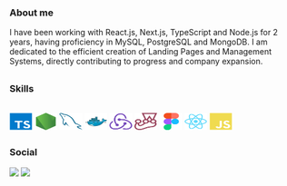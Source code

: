 ### About me

I have been working with React.js, Next.js, TypeScript and Node.js for 2 years, having proficiency in MySQL, PostgreSQL and MongoDB. I am dedicated to the efficient creation of Landing Pages and Management Systems, directly contributing to progress and company expansion.

##

### Skills

<div style="display: inline_block"><br>
 <img align="center" alt="Luiz-typescript" height="30" width="40" src="https://github.com/devicons/devicon/blob/master/icons/typescript/typescript-original.svg">
 <img align="center" alt="Luiz-NodeJs" height="30" width="40" src="https://github.com/devicons/devicon/blob/master/icons/nodejs/nodejs-original.svg">
 <img align="center" alt="Luiz-SQL" height="30" width="40" src="https://github.com/devicons/devicon/blob/master/icons/mysql/mysql-original.svg">
 <img align="center" alt="Luiz-Docker" height="30" width="40" src="https://github.com/devicons/devicon/blob/master/icons/docker/docker-original.svg">
 <img align="center" alt="Luiz-Redux" height="30" width="40" src="https://github.com/devicons/devicon/blob/master/icons/redux/redux-original.svg">
  <img align="center" alt="Luiz-jest" height="30" width="40" src="https://github.com/devicons/devicon/blob/master/icons/jest/jest-plain.svg">
 <img align="center" alt="Luiz-Figma" height="30" width="40" src="https://github.com/devicons/devicon/blob/master/icons/figma/figma-original.svg">
 <img align="center" alt="Luiz-React" height="30" width="40" src="https://raw.githubusercontent.com/devicons/devicon/master/icons/react/react-original.svg">
 <img align="center" alt="Luiz-Js" height="30" width="40" src="https://raw.githubusercontent.com/devicons/devicon/master/icons/javascript/javascript-plain.svg">
</div>

##
 
### Social
  
<div>
    <a href = "mailto:luizfelipegois.contact@gmail.com"><img src="https://img.shields.io/badge/-Gmail-%23333?style=for-the-badge&logo=gmail&logoColor=white" target="_blank"></a>
    <a href="https://www.linkedin.com/in/luizfelipegois/" target="_blank"><img src="https://img.shields.io/badge/-LinkedIn-%230077B5?style=for-the-badge&logo=linkedin&logoColor=white" target="_blank"></a>
</div>
